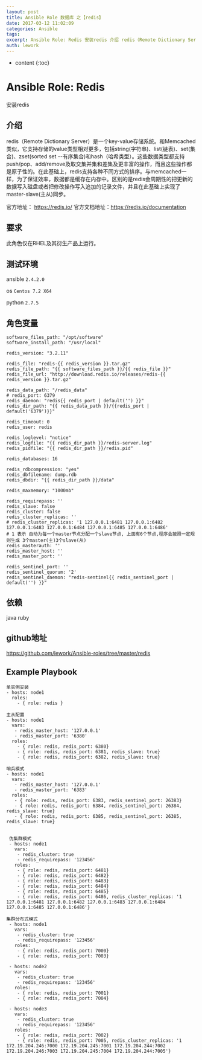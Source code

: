 ```yaml
---
layout: post
title: Ansible Role 数据库 之【redis】
date: 2017-03-12 11:02:09
categories: Ansible
tags:
excerpt: Ansible Role: Redis 安装redis 介绍 redis（Remote Dictionary Server）是一个key-val...
auth: lework
---
```

* content
{:toc}

# Ansible Role: Redis

安装redis

## 介绍
redis（Remote Dictionary Server）是一个key-value存储系统。和Memcached类似，它支持存储的value类型相对更多，包括string(字符串)、list(链表)、set(集合)、zset(sorted set --有序集合)和hash（哈希类型）。这些数据类型都支持push/pop、add/remove及取交集并集和差集及更丰富的操作，而且这些操作都是原子性的。在此基础上，redis支持各种不同方式的排序。与memcached一样，为了保证效率，数据都是缓存在内存中。区别的是redis会周期性的把更新的数据写入磁盘或者把修改操作写入追加的记录文件，并且在此基础上实现了master-slave(主从)同步。

官方地址： https://redis.io/
官方文档地址：https://redis.io/documentation

## 要求

此角色仅在RHEL及其衍生产品上运行。

## 测试环境

ansible `2.4.2.0`

os `Centos 7.2 X64`

python `2.7.5`

## 角色变量
    software_files_path: "/opt/software"
    software_install_path: "/usr/local"

    redis_version: "3.2.11"

    redis_file: "redis-{{ redis_version }}.tar.gz"
    redis_file_path: "{{ software_files_path }}/{{ redis_file }}"
    redis_file_url: "http://download.redis.io/releases/redis-{{ redis_version }}.tar.gz"

    redis_data_path: "/redis_data"
    # redis_port: 6379
    redis_daemon: "redis{{ redis_port | default('') }}"
    redis_dir_path: "{{ redis_data_path }}/{{redis_port | default('6379')}}"

    redis_timeout: 0
    redis_user: redis

    redis_loglevel: "notice"
    redis_logfile: "{{ redis_dir_path }}/redis-server.log"
    redis_pidfile: "{{ redis_dir_path }}/redis.pid"

    redis_databases: 16

    redis_rdbcompression: "yes"
    redis_dbfilename: dump.rdb
    redis_dbdir: "{{ redis_dir_path }}/data"

    redis_maxmemory: "1000mb"

    redis_requirepass: ''
    redis_slave: false
    redis_cluster: false
    redis_cluster_replicas: ''
    # redis_cluster_replicas: '1 127.0.0.1:6481 127.0.0.1:6482 127.0.0.1:6483 127.0.0.1:6484 127.0.0.1:6485 127.0.0.1:6486'
    # 1 表示 自动为每一个master节点分配一个slave节点, 上面有6个节点,程序会按照一定规则生成 3个master(主)3个slave(从)
    redis_masterauth: ''
    redis_master_host: ''
    redis_master_port: ''

    redis_sentinel_port: ''
    redis_sentinel_quorum: '2'
    redis_sentinel_daemon: "redis-sentinel{{ redis_sentinel_port | default('') }}"
    

## 依赖

java ruby

## github地址
https://github.com/lework/Ansible-roles/tree/master/redis

## Example Playbook

    单实例安装
    - hosts: node1
      roles:
        - { role: redis }
        
    主从配置
    - hosts: node1
      vars:
       - redis_master_host: '127.0.0.1'
       - redis_master_port: '6380'
      roles:
        - { role: redis, redis_port: 6380}
        - { role: redis, redis_port: 6381, redis_slave: true}
        - { role: redis, redis_port: 6382, redis_slave: true}
        
    哨兵模式
    - hosts: node1
      vars:
       - redis_master_host: '127.0.0.1'
       - redis_master_port: '6383'
      roles:
       - { role: redis, redis_port: 6383, redis_sentinel_port: 26383}
       - { role: redis, redis_port: 6384, redis_sentinel_port: 26384, redis_slave: true}
       - { role: redis, redis_port: 6385, redis_sentinel_port: 26385, redis_slave: true}


     伪集群模式
     - hosts: node1
       vars:
        - redis_cluster: true
        - redis_requirepass: '123456'
       roles:
        - { role: redis, redis_port: 6481}
        - { role: redis, redis_port: 6482}
        - { role: redis, redis_port: 6483}
        - { role: redis, redis_port: 6484}
        - { role: redis, redis_port: 6485}
        - { role: redis, redis_port: 6486, redis_cluster_replicas: '1 127.0.0.1:6481 127.0.0.1:6482 127.0.0.1:6483 127.0.0.1:6484 127.0.0.1:6485 127.0.0.1:6486'}

    集群分布式模式
     - hosts: node1
       vars:
        - redis_cluster: true
        - redis_requirepass: '123456'
       roles:
        - { role: redis, redis_port: 7000}
        - { role: redis, redis_port: 7003}

     - hosts: node2
       vars:
        - redis_cluster: true
        - redis_requirepass: '123456'
       roles:
        - { role: redis, redis_port: 7001}
        - { role: redis, redis_port: 7004}

     - hosts: node3
       vars:
        - redis_cluster: true
        - redis_requirepass: '123456'
       roles:
        - { role: redis, redis_port: 7002}
        - { role: redis, redis_port: 7005, redis_cluster_replicas: '1 172.19.204.246:7000 172.19.204.245:7001 172.19.204.244:7002 172.19.204.246:7003 172.19.204.245:7004 172.19.204.244:7005'}
